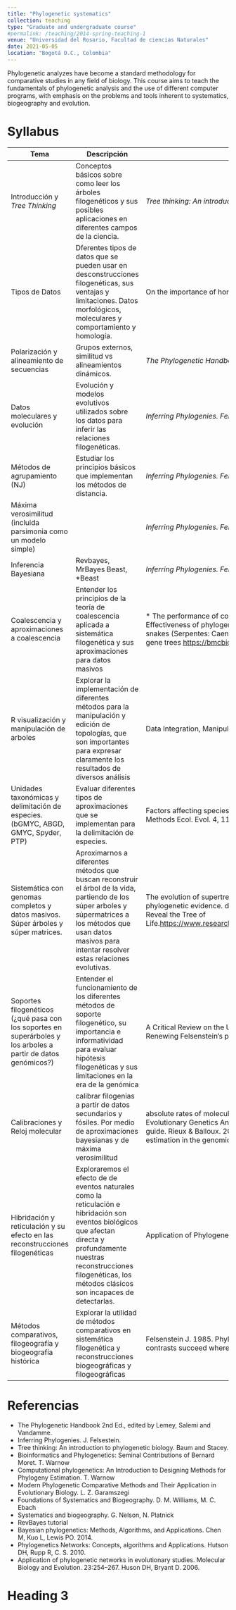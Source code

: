 ```yaml
---
title: "Phylogenetic systematics"
collection: teaching
type: "Graduate and undergraduate course"
#permalink: /teaching/2014-spring-teaching-1
venue: "Universidad del Rosario, Facultad de ciencias Naturales"
date: 2021-05-05
location: "Bogotá D.C., Colombia"
---
```


Phylogenetic analyzes have become a standard methodology for comparative studies in any field of biology. This course aims to teach the fundamentals of phylogenetic analysis and the use of different computer programs, with emphasis on the problems and tools inherent to systematics, biogeography and evolution. 

Syllabus
======

| Tema             | Descripción |           Lecturas                                                   |
| --------         | ------ | ------------------------------------------------------------ |
| Introducción y _Tree Thinking_ | Conceptos básicos sobre como leer los árboles filogenéticos y sus posibles aplicaciones en diferentes campos de la ciencia.   | _Tree thinking: An introduction to phylogenetic biology. Baum & Smith. 2012._ Pags. 1-34|
| Tipos de Datos  | Dferentes tipos de datos que se pueden usar en desconstrucciones filogenéticas, sus ventajas y limitaciones. Datos morfológicos, moleculares y comportamiento y homología.  | On the importance of homology in the age of phylogenomics. Springer & Gatesy. 2017. doi.org/10.1080/14772000.2017.1401016 |
| Polarización y alineamiento de secuencias     | Grupos externos, similitud vs alineamientos dinámicos.   | _The Phylogenetic Handbook. Lemey et al., 2009._ Pags. 68-96. |
| Datos moleculares y evolución    | Evolución y modelos evolutivos utilizados sobre los datos para inferir las relaciones filogenéticas.   | _Inferring Phylogenies. Felsenstein. 2004._ Pags. 196-221. _The phylogenetic handbook. Lemey et al. 2009._ Pags. 3-28. |
| Métodos de agrupamiento (NJ)    | Estudiar los principios básicos que implementan los métodos de distancia.  | _Inferring Phylogenies. Felsenstein._ 2004 Pags. 146 - 175. _The phylogenetic handbook. Lemey et al. 2009._ Pags. 142-156 |
| Máxima verosimilitud (incluida parsimonia como un modelo simple)   |    | _Inferring Phylogenies. Felsenstein._ 2004 Pags. 248 - 274 . _The phylogenetic handbook. Lemey et al. 2009._ Pags. 181-196 |
| Inferencia Bayesiana   | Revbayes, MrBayes Beast, *Beast | _Inferring Phylogenies. Felsenstein._ 2004 Pags. 288 - 304  . _The phylogenetic handbook. Lemey et al. 2009._ Pags. 237-265 |
| Coalescencia y aproximaciones a coalescencia    | Entender los principios de la teoría de coalescencia aplicada a sistemática filogenética y sus aproximaciones para datos masivos  | * The performance of coalescent-based species tree estimation methods under models of missing data. Nute et al., 2018 * Effectiveness of phylogenomic data and coalescent species-tree methods for resolving difficult nodes in the phylogeny of advanced snakes (Serpentes: Caenophidia) Pyron et al., 2014 * ASTRAL-III: polynomial time species tree reconstruction from partially resolved gene trees https://bmcbioinformatics.biomedcentral.com/articles/10.1186/s12859-018-2129-y      |
| R visualización y manipulación de arboles   | Explorar la implementación de diferentes métodos para la manipulación y edición de topologías, que son importantes para expresar claramente los resultados de diversos análisis   | Data Integration, Manipulation and Visualization of Phylogenetic Trees. Yu. https://github.com/YuLab-SMU/treedata-book                          |
| Unidades taxonómicas y delimitación de especies. (bGMYC, ABGD, GMYC, Spyder, PTP)| Evaluar diferentes tipos de aproximaciones que se implementan para la delimitación de especies.    | Factors affecting species delimitations with the GMYC model: insights from a butterfly survey. Talavera, G., Dinca, V., and Vila, R. (2013). Methods Ecol. Evol. 4, 1101–1110. doi: 10.1111/2041-210X.12107                         |
| Sistemática con genomas completos y datos masivos. Súper árboles y súper matrices.  | Aproximarnos a diferentes métodos que buscan reconstruir el árbol de la vida, partiendo de los súper arboles y súpermatrices a los métodos que usan datos masivos para intentar resolver estas relaciones evolutivas.   | The evolution of supertrees. Bininda-EmondsR.  P.  2004.    Trends. Ecol. Evol. 19:315–322. Separate  versus combined analysis of phylogenetic evidence. de  Queiroz et al., 1995. Annu. Rev. Ecol. Syst. 26:657–681.Phylogenetic Supertrees: Combining Information to Reveal the Tree of Life.https://www.researchgate.net/publication/236220999_Phylogenetic_Supertrees_Combining_Information_to_Reveal_the_Tree_of_Life                        |
| Soportes filogenéticos (¿qué pasa con los soportes en superárboles y los arboles a partir de datos genómicos?) | Entender el funcionamiento de los diferentes métodos de soporte filogenético, su importancia e informatividad para evaluar hipótesis filogenéticas y sus limitaciones en la era de la genómica   | A Critical Review on the Use of Support Values in Tree Viewers and Bioinformatics Toolkits. Chetz et al. 2017. doi.org/10.1101/035360. Renewing Felsenstein’s phylogenetic bootstrap in the era of big data. Lemoine. 2018. doi.org/10.1038/s41586-018-0043-0                |
| Calibraciones y Reloj molecular  | calibrar filogenias a partir de datos secundarios y fósiles. Por medio de aproximaciones bayesianas y de máxima verosimilitud   | absolute rates of molecular evolution and divergence times in the absence of a molecular clock. Sanderson. 2003.  MEGA6: Molecular Evolutionary Genetics Analysis Version 6.0. Tamura et al., 2013  Inferences from tip‐calibrated phylogenies: a review and a practical guide. Rieux & Balloux. 2016 //doi.org/10.1111/mec.13586    So many genes, so little time: A practical approach to divergence-time estimation in the genomic era. Smith et al. 2018. doi.org/10.1371/journal.pone.0197433                         |
| Hibridación y reticulación y su efecto en las reconstrucciones filogenéticas | Exploraremos el efecto de de eventos naturales como la reticulación e hibridación son eventos biológicos que afectan directa y profundamente nuestras reconstrucciones filogenéticas, los métodos clásicos son incapaces de detectarlas.    | Application of Phylogenetic Networks in Evolutionary Studies Huson & Bryant. 2006. MBE                          |
| Métodos comparativos, filogeografía y biogeografía histórica | Explorar la utilidad de métodos comparativos   en sistemática filogenética y reconstrucciones biogeográficas y filogeográficas   | Felsenstein J. 1985. Phylogenies and the comparative method. Amer. Nat. 125:1-15      Oakley TH, Cunningham CW. 2000. Independent contrasts succeed where ancestral reconstruction fails in a known bacteriophage phylogeny. Evolution 54:397-405                          |







Referencias
======
- The Phylogenetic Handbook 2nd Ed., edited by Lemey, Salemi and Vandamme. 
- Inferring Phylogenies. J. Felsestein.
- Tree thinking: An introduction to phylogenetic biology. Baum and Stacey.
- Bioinformatics and Phylogenetics: Seminal Contributions of Bernard Moret. T. Warnow 
- Computational phylogenetics: An Introduction to Designing Methods for Phylogeny Estimation. T. Warnow 
- Modern Phylogenetic Comparative Methods and Their Application in Evolutionary Biology. L. Z. Garamszegi 
- Foundations of Systematics and Biogeography. D. M. Williams, M. C. Ebach 
- Systematics and biogeography. G. Nelson, N. Platnick
- RevBayes tutorial
- Bayesian phylogenetics: Methods, Algorithms, and Applications. Chen M, Kuo L, Lewis PO. 2014.
- Phylogenetics Networks: Concepts, algorithms and Applications. Hutson DH, Rupp R, C. S. 2010.
- Application of phylogenetic networks in evolutionary studies. Molecular Biology and Evolution. 23:254–267. Huson DH, Bryant D. 2006. 


Heading 3
======
